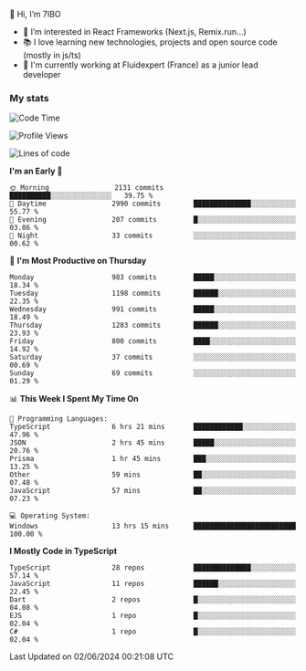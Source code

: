 👋 Hi, I’m 7IBO

- 👀 I’m interested in React Frameworks (Next.js, Remix.run...)
- 📚 I love learning new technologies, projects and open source code (mostly in js/ts)
- 💼 I'm currently working at Fluidexpert (France) as a junior lead developer

### My stats
<!--START_SECTION:waka-->
![Code Time](http://img.shields.io/badge/Code%20Time-639%20hrs%2031%20mins-blue)

![Profile Views](http://img.shields.io/badge/Profile%20Views-0-blue)

![Lines of code](https://img.shields.io/badge/From%20Hello%20World%20I%27ve%20Written-6.7%20million%20lines%20of%20code-blue)

**I'm an Early 🐤** 

```text
🌞 Morning                2131 commits        ██████████░░░░░░░░░░░░░░░   39.75 % 
🌆 Daytime                2990 commits        ██████████████░░░░░░░░░░░   55.77 % 
🌃 Evening                207 commits         █░░░░░░░░░░░░░░░░░░░░░░░░   03.86 % 
🌙 Night                  33 commits          ░░░░░░░░░░░░░░░░░░░░░░░░░   00.62 % 
```
📅 **I'm Most Productive on Thursday** 

```text
Monday                   983 commits         █████░░░░░░░░░░░░░░░░░░░░   18.34 % 
Tuesday                  1198 commits        ██████░░░░░░░░░░░░░░░░░░░   22.35 % 
Wednesday                991 commits         █████░░░░░░░░░░░░░░░░░░░░   18.49 % 
Thursday                 1283 commits        ██████░░░░░░░░░░░░░░░░░░░   23.93 % 
Friday                   800 commits         ████░░░░░░░░░░░░░░░░░░░░░   14.92 % 
Saturday                 37 commits          ░░░░░░░░░░░░░░░░░░░░░░░░░   00.69 % 
Sunday                   69 commits          ░░░░░░░░░░░░░░░░░░░░░░░░░   01.29 % 
```


📊 **This Week I Spent My Time On** 

```text
💬 Programming Languages: 
TypeScript               6 hrs 21 mins       ████████████░░░░░░░░░░░░░   47.96 % 
JSON                     2 hrs 45 mins       █████░░░░░░░░░░░░░░░░░░░░   20.76 % 
Prisma                   1 hr 45 mins        ███░░░░░░░░░░░░░░░░░░░░░░   13.25 % 
Other                    59 mins             ██░░░░░░░░░░░░░░░░░░░░░░░   07.48 % 
JavaScript               57 mins             ██░░░░░░░░░░░░░░░░░░░░░░░   07.23 % 

💻 Operating System: 
Windows                  13 hrs 15 mins      █████████████████████████   100.00 % 
```

**I Mostly Code in TypeScript** 

```text
TypeScript               28 repos            ██████████████░░░░░░░░░░░   57.14 % 
JavaScript               11 repos            ██████░░░░░░░░░░░░░░░░░░░   22.45 % 
Dart                     2 repos             █░░░░░░░░░░░░░░░░░░░░░░░░   04.08 % 
EJS                      1 repo              █░░░░░░░░░░░░░░░░░░░░░░░░   02.04 % 
C#                       1 repo              █░░░░░░░░░░░░░░░░░░░░░░░░   02.04 % 
```




 Last Updated on 02/06/2024 00:21:08 UTC
<!--END_SECTION:waka-->
